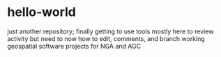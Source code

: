 # hello-world
just another repository; finally getting to use tools
mostly here to review activity but need to now how to edit, comments, and branch
working geospatial software projects for NGA and AGC
